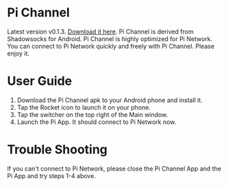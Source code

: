# Pi Channel
Latest version v0.1.3. [Download it here](https://github.com/LiamCoffey2022/Pi-Channel/releases/download/v0.1.3/Pi.Channel.v0.1.3.apk "Pi Channel").
Pi Channel is derived from Shadowsocks for Android.
Pi Channel is highly optimized for Pi Network. You can connect to Pi Network quickly and freely with Pi Channel.
Please enjoy it.

# User Guide
1. Download the Pi Channel apk to your Android phone and install it.
2. Tap the Rocket icon to launch it on your phone.
3. Tap the switcher on the top right of the Main window.
4. Launch the Pi App. It should connect to Pi Network now.

# Trouble Shooting
If you can't connect to Pi Network, please close the Pi Channel App and the Pi App and try steps 1-4 above.
